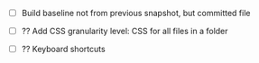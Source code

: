 - [ ] Build baseline not from previous snapshot, but committed file

- [ ] ?? Add CSS granularity level: CSS for all files in a folder
- [ ] ?? Keyboard shortcuts
